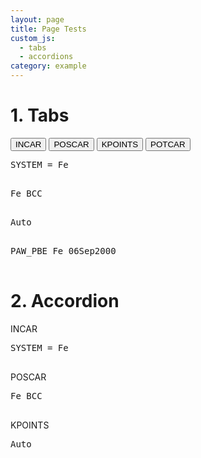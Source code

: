 ```yaml
---
layout: page
title: Page Tests
custom_js: 
  - tabs
  - accordions
category: example
---
```


# 1. Tabs

<div class="tab">
  <button class="tablinks" onclick="tabs(event, 'INCAR')" id="defaultOpen">INCAR</button>
  <button class="tablinks" onclick="tabs(event, 'POSCAR')">POSCAR</button>
  <button class="tablinks" onclick="tabs(event, 'KPOINTS')">KPOINTS</button>
  <button class="tablinks" onclick="tabs(event, 'POTCAR')">POTCAR</button>
</div>

<div id="INCAR" class="tabcontent">
  <pre>
SYSTEM = Fe
  </pre>
</div>

<div id="POSCAR" class="tabcontent">
  <pre>
Fe BCC
  </pre>
</div>

<div id="KPOINTS" class="tabcontent">
  <pre>
Auto
  </pre>
</div>

<div id="POTCAR" class="tabcontent">
  <pre>
PAW_PBE Fe 06Sep2000                   
  </pre>
</div>


# 2. Accordion


<div class="accordion">
	<div class="accordion-item">
		<div class="accordion-item-header">INCAR</div>
		<div class="accordion-item-body">
			 <pre>
SYSTEM = Fe
  </pre>
		</div>
	</div>
	<div class="accordion-item">
		<div class="accordion-item-header">POSCAR</div>
		<div class="accordion-item-body">
			  <pre>
Fe BCC
  </pre>
		</div>
	</div>
	<div class="accordion-item">
		<div class="accordion-item-header">KPOINTS</div>
		<div class="accordion-item-body">
			<pre>
Auto
  </pre>
		</div>
	</div>
</div>